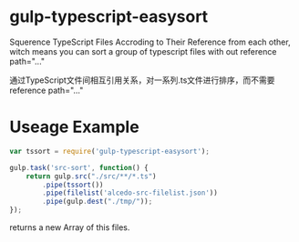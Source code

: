 # gulp-typescript-easysort
Squerence TypeScript Files Accroding to Their Reference from each other,
witch means you can sort a group of typescript files with out reference path="..."

通过TypeScript文件间相互引用关系，对一系列.ts文件进行排序，而不需要 reference path="..."

# Useage Example
```javascript
var tssort = require('gulp-typescript-easysort');

gulp.task('src-sort', function() {
    return gulp.src("./src/**/*.ts")
        .pipe(tssort())
        .pipe(filelist('alcedo-src-filelist.json'))
        .pipe(gulp.dest("./tmp/"));
});
```

returns a new Array of this files.